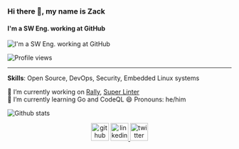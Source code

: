 ### Hi there 👋, my name is Zack
#### I'm a SW Eng. working at GitHub
![I'm a SW Eng. working at GitHub](https://resources.github.com/assets/img/site/octocat-help.svg)

![Profile views](https://gpvc.arturio.dev/zkoppert)

---

**Skills**: Open Source, DevOps, Security, Embedded Linux systems

🔭 I’m currently working on [Rally](https://github.com/github/rally), [Super Linter](https://github.com/github/super-linter)  
🌱 I’m currently learning Go and CodeQL
😄 Pronouns: he/him  

![Github stats](https://github-readme-stats.vercel.app/api?username=zkoppert&show_icons=true)

<div align="center">
  <a href="https://github.com/zkoppert"> <img src='https://cdn.jsdelivr.net/npm/simple-icons@3.0.1/icons/github.svg' alt='github' height='40' ></a>  
  <a href="https://www.linkedin.com/in/zack-koppert/"><img src='https://cdn.jsdelivr.net/npm/simple-icons@3.0.1/icons/linkedin.svg' alt='linkedin' height='40'> </a>  
  <a href="https://twitter.com/ZacheryK89"><img src='https://cdn.jsdelivr.net/npm/simple-icons@3.0.1/icons/twitter.svg' alt='twitter' height='40'></a>
</div>
